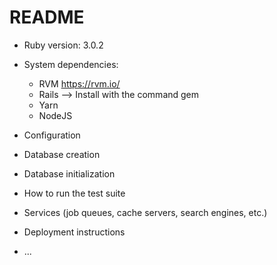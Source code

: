 # README

* Ruby version: 3.0.2

* System dependencies:
  * RVM https://rvm.io/
  * Rails --> Install with  the command gem
  * Yarn
  * NodeJS
  
  

* Configuration

* Database creation

* Database initialization

* How to run the test suite

* Services (job queues, cache servers, search engines, etc.)

* Deployment instructions

* ...
